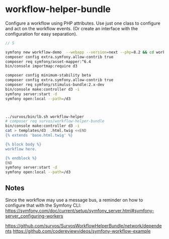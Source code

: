 # workflow-helper-bundle

Configure a workflow using PHP attributes.  Use just one class to configure and act on the workflow events.  (Or create an interface with the configuration for easy separation).

```php
// S
```

```bash
symfony new workflow-demo  --webapp --version=next --php=8.2 && cd workflow-demo 
composer config extra.symfony.allow-contrib true
composer req symfony/asset-mapper:^6.4
bin/console importmap:require d3

composer config minimum-stability beta
composer config extra.symfony.allow-contrib true
composer req symfony/stimulus-bundle:2.x-dev
bin/console make:controller d3 -i
symfony server:start -d
symfony open:local --path=/d3



../survos/bin/lb.sh workflow-helper
# composer req survos/workflow-helper-bundle
bin/console make:controller d3 -i
cat > templates/d3  .html.twig <<END
{% extends 'base.html.twig' %}

{% block body %}
workflow here.

{% endblock %}
END
symfony server:start -d
symfony open:local --path=/d3

```

## Notes

Since the workflow may use a message bus, a reminder on how to configure that with the Symfony CLI: https://symfony.com/doc/current/setup/symfony_server.html#symfony-server_configuring-workers

https://github.com/survos/SurvosWorkflowHelperBundle/network/dependents
https://github.com/codereviewvideos/symfony-workflow-example


